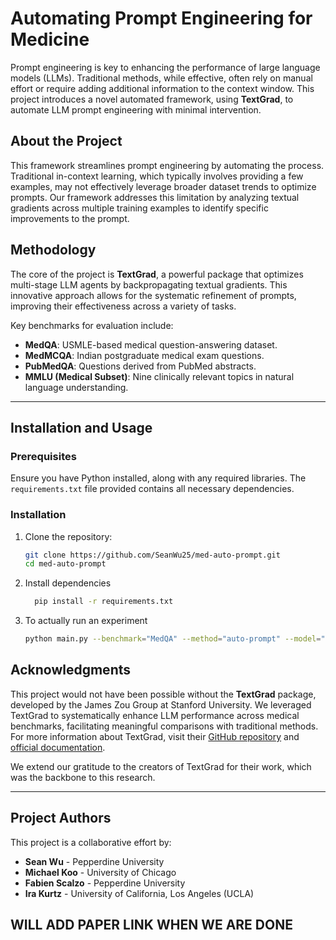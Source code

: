 # Automating Prompt Engineering for Medicine

Prompt engineering is key to enhancing the performance of large language models (LLMs). Traditional methods, while effective, often rely on manual effort or require adding additional information to the context window. This project introduces a novel automated framework, using **TextGrad**, to automate LLM prompt engineering with minimal intervention.

## About the Project

This framework streamlines prompt engineering by automating the process. Traditional in-context learning, which typically involves providing a few examples, may not effectively leverage broader dataset trends to optimize prompts. Our framework addresses this limitation by analyzing textual gradients across multiple training examples to identify specific improvements to the prompt. 
## Methodology

The core of the project is **TextGrad**, a powerful package that optimizes multi-stage LLM agents by backpropagating textual gradients. This innovative approach allows for the systematic refinement of prompts, improving their effectiveness across a variety of tasks.

Key benchmarks for evaluation include:
- **MedQA**: USMLE-based medical question-answering dataset.
- **MedMCQA**: Indian postgraduate medical exam questions.
- **PubMedQA**: Questions derived from PubMed abstracts.
- **MMLU (Medical Subset)**: Nine clinically relevant topics in natural language understanding.

---

## Installation and Usage

### Prerequisites
Ensure you have Python installed, along with any required libraries. The `requirements.txt` file provided contains all necessary dependencies.

### Installation
1. Clone the repository:
   ```bash
   git clone https://github.com/SeanWu25/med-auto-prompt.git
   cd med-auto-prompt
2. Install dependencies
   ```bash
     pip install -r requirements.txt
3. To actually run an experiment
    ```bash
    python main.py --benchmark="MedQA" --method="auto-prompt" --model="meta-llama/Llama-3-70b-chat-hf"

## Acknowledgments

This project would not have been possible without the **TextGrad** package, developed by the James Zou Group at Stanford University.
We leveraged TextGrad to systematically enhance LLM performance across medical benchmarks, facilitating meaningful comparisons with traditional methods.
For more information about TextGrad, visit their [GitHub repository](https://github.com/zou-group/textgrad) and [official documentation](https://textgrad.readthedocs.io/en/latest/).

We extend our gratitude to the creators of TextGrad for their work, which was the backbone to this research.

---

## Project Authors

This project is a collaborative effort by:

- **Sean Wu** - Pepperdine University  
- **Michael Koo** - University of Chicago  
- **Fabien Scalzo** - Pepperdine University  
- **Ira Kurtz** - University of California, Los Angeles (UCLA)


## WILL ADD PAPER LINK WHEN WE ARE DONE
